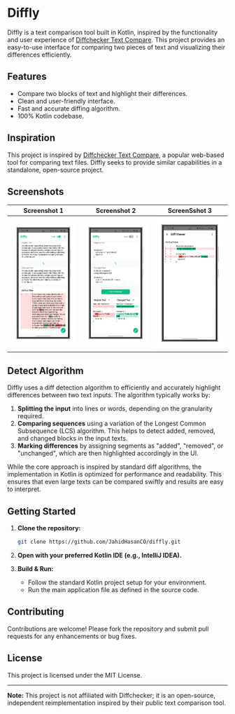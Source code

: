 # Diffly

Diffly is a text comparison tool built in Kotlin, inspired by the functionality and user experience of [Diffchecker Text Compare](https://www.diffchecker.com/text-compare/). This project provides an easy-to-use interface for comparing two pieces of text and visualizing their differences efficiently.

## Features

- Compare two blocks of text and highlight their differences.
- Clean and user-friendly interface.
- Fast and accurate diffing algorithm.
- 100% Kotlin codebase.

## Inspiration

This project is inspired by [Diffchecker Text Compare](https://www.diffchecker.com/text-compare/), a popular web-based tool for comparing text files. Diffly seeks to provide similar capabilities in a standalone, open-source project.

## Screenshots

| Screenshot 1          | Screenshot 2         | ScreenSshot 3        |
|-----------------------|----------------------|----------------------|
| ![Screenshot 1](ART/ART1-portrait.png) | ![Screenshot 2](ART/ART2-portrait.png) | ![Screenshot 3](ART/ART3-portrait.png) |


## Detect Algorithm

Diffly uses a diff detection algorithm to efficiently and accurately highlight differences between two text inputs. The algorithm typically works by:

1. **Splitting the input** into lines or words, depending on the granularity required.
2. **Comparing sequences** using a variation of the Longest Common Subsequence (LCS) algorithm. This helps to detect added, removed, and changed blocks in the input texts.
3. **Marking differences** by assigning segments as "added", "removed", or "unchanged", which are then highlighted accordingly in the UI.

While the core approach is inspired by standard diff algorithms, the implementation in Kotlin is optimized for performance and readability. This ensures that even large texts can be compared swiftly and results are easy to interpret.

## Getting Started

1. **Clone the repository:**
    ```bash
    git clone https://github.com/JahidHasanCO/diffly.git
    ```

2. **Open with your preferred Kotlin IDE (e.g., IntelliJ IDEA).**

3. **Build & Run:**
    - Follow the standard Kotlin project setup for your environment.
    - Run the main application file as defined in the source code.

## Contributing

Contributions are welcome! Please fork the repository and submit pull requests for any enhancements or bug fixes.

## License

This project is licensed under the MIT License.

---

**Note:** This project is not affiliated with Diffchecker; it is an open-source, independent reimplementation inspired by their public text comparison tool.